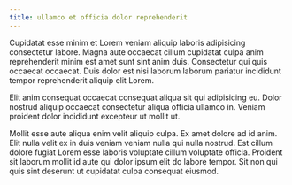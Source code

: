```yaml
---
title: ullamco et officia dolor reprehenderit
---
```


Cupidatat esse minim et Lorem veniam aliquip laboris adipisicing consectetur labore. Magna aute occaecat cillum cupidatat culpa anim reprehenderit minim est amet sunt sint anim duis. Consectetur qui quis occaecat occaecat. Duis dolor est nisi laborum laborum pariatur incididunt tempor reprehenderit aliquip elit Lorem.

Elit anim consequat occaecat consequat aliqua sit qui adipisicing eu. Dolor nostrud aliquip occaecat consectetur aliqua officia ullamco in. Veniam proident dolor incididunt excepteur ut mollit ut.

Mollit esse aute aliqua enim velit aliquip culpa. Ex amet dolore ad id anim. Elit nulla velit ex in duis veniam veniam nulla qui nulla nostrud. Est cillum dolore fugiat Lorem esse laboris voluptate cillum voluptate officia. Proident sit laborum mollit id aute qui dolor ipsum elit do labore tempor. Sit non qui quis sint deserunt ut cupidatat culpa consequat eiusmod.